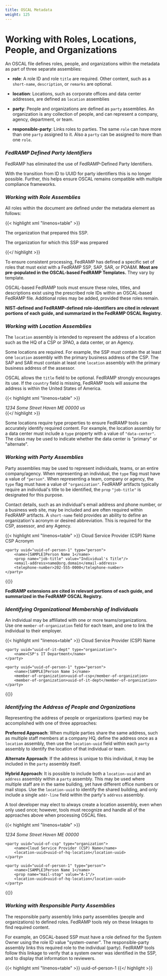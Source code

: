 ```yaml
---
title: OSCAL Metadata
weight: 125
---
```

# Working with Roles, Locations, People, and Organizations

An OSCAL file defines roles, people, and organizations within the
metadata as part of three separate assemblies:

-   **role**: A role ID and role `title` are required. Other content, such
    as a `short-name`, `description`, or `remarks` are optional.

-   **location**: Locations, such as corporate offices and data center
    addresses, are defined as `location` assemblies

-   **party**: People and organizations are defined as `party` assemblies.
    An organization is any collection of people, and can represent a
    company, agency, department, or team.

-   **responsible-party**: Links roles to parties. The same `role` can
    have more than one `party` assigned to it. Also a `party` can be
    assigned to more than one `role`.

### *FedRAMP Defined Party Identifiers*

FedRAMP has eliminated the use of FedRAMP-Defined Party Identifiers.

With the transition from ID to UUID for party identifiers this is no
longer possible. Further, this helps ensure OSCAL remains compatible
with multiple compliance frameworks.

### *Working with Role Assemblies*

All roles within the document are defined under the metadata element as
follows:

{{< highlight xml "linenos=table" >}}
<metadata>
    <!-- cut -->
    <role id="prepared-by">
        <title>Prepared By</title>
        <description>
          <p>The organization that prepared this SSP.</p>
        </description>
    </role>
    <role id="prepared-for">
        <title>Prepared For</title>
        <description>
          <p>The organization for which this SSP was prepared</p>
        </description>
    </role>
    <!-- cut -->
</metadata>
{{</ highlight >}}

To ensure consistent processing, FedRAMP has defined a specific set of
roles that must exist with a FedRAMP SSP, SAP, SAR, or POA&M. **Most are
pre-populated in the OSCAL-based FedRAMP Templates.** They vary by
template.

OSCAL-based FedRAMP tools must ensure these roles, titles, and
descriptions exist using the prescribed role IDs within an OSCAL-based
FedRAMP file. Additional roles may be added, provided these roles
remain.

**NIST-defined and FedRAMP-defined role-identifiers are cited in
relevant portions of each guide, and summarized in the FedRAMP OSCAL
Registry.**

### *Working with Location Assemblies*

The `location` assembly is intended to represent the address of a location
such as the HQ of a CSP or 3PAO, a data center, or an Agency.

Some locations are required. For example, the SSP must contain the at
least one `location` assembly with the primary business address of the
CSP. The SAP and SAR must contain at least one `location` assembly with
the primary business address of the assessor.

OSCAL allows the `title` field to be optional. FedRAMP strongly encourages
its use. If the `country` field is missing, FedRAMP tools will assume the
address is within the United States of America.

{{< highlight xml "linenos=table" >}}
<metadata>
    <!-- role -->
    <location uuid="uuid-of-hq-location">
        <title>CSP HQ</title>
        <address type="work">
            <addr-line>1234 Some Street</addr-line>
            <city>Haven</city>
            <state>ME</state>
            <postal-code>00000</postal-code>
            <country>us</country>
        </address>
        <prop name="type" class="primary" value="data-center"/>
    </location>
    <!-- party -->
</metadata>
{{</ highlight >}}

Some locations require type properties to ensure FedRAMP tools can
accurately identify required content. For example, the location assembly
for a data center must include a `type` property with a value of
`"data-center"`. The class may be used to indicate whether the data
center is \"primary\" or \"alternate\".

### *Working with Party Assemblies*

Party assemblies may be used to represent individuals, teams, or an
entire company/agency. When representing an individual, the `type` flag
must have a value of `"person"`. When representing a team, company or
agency, the `type` flag must have a value of `"organization"`. FedRAMP
artifacts typically require an individual\'s title to be identified, the
`prop` `"job-title"` is designated for this purpose.

Contact details, such as an individual\'s email address and phone
number, or a business web site, may be included and are often required
within FedRAMP artifacts. A `short-name` field provides an ability to
define an organization\'s acronym or desired abbreviation. This is
required for the CSP, assessor, and any Agency.

{{< highlight xml "linenos=table" >}}
<metadata>
    <!-- role -->
    <party uuid="uuid-of-csp" type="organization">
        <name>Cloud Service Provider (CSP) Name</name>
        <short-name>CSP Acronym</short-name>
        <link href="https://www.csp.com" />
    </party>
    
    <party uuid="uuid-of-person-1" type="person">
        <name>[SAMPLE]Person Name 1</name>
        <prop name="job-title" value="Individual's Title"/>
        <email-address>name@org.domain</email-address>
        <telephone-number>202-555-0000</telephone-number>
    </party>
</metadata>
{{</ highlight >}}

**FedRAMP extensions are cited in relevant portions of each guide, and summarized in the FedRAMP OSCAL Registry.**

### *Identifying Organizational Membership of Individuals*

An individual may be affiliated with one or more teams/organizations.\
Use one `member-of-organization` field for each team, and one to link the
individual to their employer.

{{< highlight xml "linenos=table" >}}
<metadata>
    <!-- role -->
    <party uuid="uuid-of-csp" type="organization">
        <name>Cloud Service Provider (CSP) Name</name>
    </party>
    
    <party uuid="uuid-of-it-dept" type="organization">
        <name>CSP's IT Department</name>
    </party>
    
    <party uuid="uuid-of-person-1" type="person">
        <name>[SAMPLE]Person Name 1</name>
        <member-of-organization>uuid-of-csp</member-of-organization>
        <member-of-organization>uuid-of-it-dept</member-of-organization>
    </party>
</metadata>
{{</ highlight >}}

### *Identifying the Address of People and Organizations*

Representing the address of people or organizations (parties) may be
accomplished with one of three approaches:

**Preferred Approach**: When multiple parties share the same address,
such as multiple staff members at a company HQ, define the address once
as a `location` assembly, then use the `location-uuid` field within each
`party` assembly to identify the location of that individual or team.

**Alternate Approach**: If the address is unique to this individual, it
may be included in the `party` assembly itself.

**Hybrid Approach**: It is possible to include both a `location-uuid` and
an `address` assembly within a `party` assembly. This may be used where
multiple staff are in the same building, yet have different office
numbers or mail stops. Use the `location-uuid` to identify the shared
building, and only include a single `addr-line` field within the party\'s
`address` assembly.

A tool developer may elect to always create a location assembly, even
when only used once; however, tools must recognize and handle all of the
approaches above when processing OSCAL files.

{{< highlight xml "linenos=table" >}}
<metadata>
    <!-- cut -->
    <location uuid="uuid-of-hq-location">
        <title>CSP HQ</title>
        <address type="work">
            <addr-line>1234 Some Street</addr-line>
            <city>Haven</city>
            <state>ME</state>
            <postal-code>00000</postal-code>
        </address>
    </location>
    
    <party uuid="uuid-of-csp" type="organization">
        <name>Cloud Service Provider (CSP) Name</name>
        <location-uuid>uuid-of-hq-location</location-uuid>
    </party>
    
    <party uuid="uuid-of-person-1" type="person">
        <name>[SAMPLE]Person Name 1</name>
        <prop name="mail-stop" value="A-1"/>
        <location-uuid>uuid-of-hq-location</location-uuid>
    </party>
</metadata>
{{</ highlight >}}

### *Working with Responsible Party Assemblies*

The responsible party assembly links party assemblies (people and
organizations) to defined roles. FedRAMP tools rely on these linkages to
find required content.

For example, an OSCAL-based SSP must have a role defined for the System
Owner using the role ID value \"system-owner\". The responsible-party
assembly links this required role to the individual (party). FedRAMP
tools follow this linkage to verify that a system owner was identified
in the SSP, and to display that information to reviewers.

{{< highlight xml "linenos=table" >}}
<metadata>
    <!-- party -->
    <responsible-party role-id="system-owner">
        <party-uuid>uuid-of-person-1</party-uuid>
    </responsible-party>
</metadata>
{{</ highlight >}}
